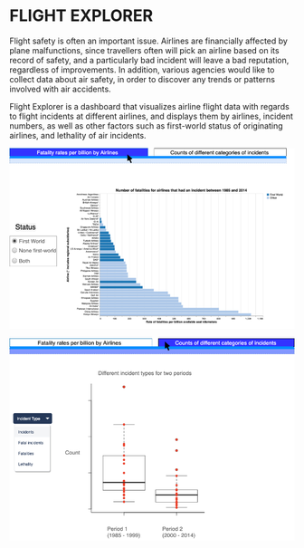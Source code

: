 # FLIGHT EXPLORER

Flight safety is often an important issue. Airlines are financially affected by plane malfunctions, since travellers often will pick an airline based on its record of safety, and a particularly bad incident will leave a bad reputation, regardless of improvements. In addition, various agencies would like to collect data about air safety, in order to discover any trends or patterns involved with air accidents.

Flight Explorer is a dashboard that visualizes airline flight data with regards to flight incidents at different airlines, and displays them by airlines, incident numbers, as well as other factors such as first-world status of originating airlines, and lethality of air incidents.

![](1.png)

![](2.png)

